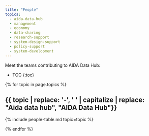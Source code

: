 ```yaml
---
title: "People"
topics:
  - aida-data-hub
  - management
  - economy
  - data-sharing
  - research-support
  - system-design-support
  - policy-support
  - system-development
---
```


Meet the teams contributing to AIDA Data Hub:
* TOC
{:toc}

{% for topic in page.topics %}
## {{ topic | replace: '-', ' ' | capitalize | replace: "Aida data hub", "AIDA Data Hub"}}
{% include people-table.md topic=topic %}

{% endfor %}
